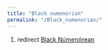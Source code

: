 ```yaml
---
title: "Black numenorian"
permalink: "/Black_numenorian/"
---
```


1.  redirect [Black Númenórean](Black_Númenórean "wikilink")